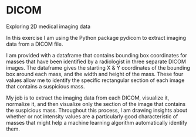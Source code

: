 # DICOM
Exploring 2D medical imaging data

In this exercise I am using the Python package pydicom to extract imaging data from a DICOM file.

I am provided with a dataframe that contains bounding box coordinates for masses that have been identified by a radiologist in three separate DICOM images. 
The dataframe gives the starting X & Y coordinates of the bounding box around each mass, and the width and height of the mass. 
These four values allow me to identify the specific rectangular section of each image that contains a suspicious mass.

My job is to extract the imaging data from each DICOM, visualize it, normalize it, and then visualize only the section of the image that contains the suspicious mass. Throughout this process, I am drawing insights about whether or not intensity values are a particularly good characteristic of masses that might help a machine learning algorithm automatically identify them.


